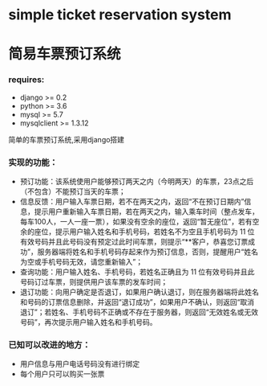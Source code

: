 # simple ticket reservation system
# 简易车票预订系统

### requires:
- django >= 0.2
- python >= 3.6
- mysql >= 5.7
- mysqlclient >= 1.3.12

简单的车票预订系统,采用django搭建

### 实现的功能：
- 预订功能：该系统使用户能够预订两天之内（今明两天）的车票，23点之后（不包含）不能预订当天的车票；
- 信息反馈：用户输入车票日期，若不在两天之内，返回“不在预订日期内”信息，提示用户重新输入车票日期，若在两天之内，输入乘车时间（整点发车，每车100人，一人一座一票），如果没有空余的座位，返回“暂无座位”，若有空余的座位，提示用户输入姓名和手机号码，若姓名不为空且手机号码为 11 位有效号码并且此号码没有预定过此时间车票，则提示“**客户，恭喜您订票成功”，服务器端将姓名和手机号码存起来作为预订信息，否则，提醒用户“姓名为空或手机号码无效，请您重新输入”；
- 查询功能：用户输入姓名、手机号码，若姓名正确且为 11 位有效号码并且此号码订过车票，则提供用户该车票的发车时间；
- 退订功能：向用户确定是否退订，如果用户确认退订，则在服务器端将此姓名和号码的订票信息删除，并返回“退订成功”，如果用户不确认，则返回“取消退订”；若姓名、手机号码不正确或不存在于服务器，则返回“无效姓名或无效号码”，再次提示用户输入姓名和手机号码。

### 已知可以改进的地方：
- 用户信息与用户电话号码没有进行绑定
- 每个用户只可以购买一张票


